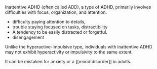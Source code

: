 Inattentive ADHD (often called ADD), a type of ADHD, primarily involves difficulties with focus, organization, and attention. 
- difficulty paying attention to details, 
- trouble staying focused on tasks, distractibility
- A tendency to be easily distracted or forgetful. 
- disengagement

Unlike the hyperactive-impulsive type, individuals with inattentive ADHD may not exhibit hyperactivity or impulsivity to the same extent. 

It can be mistaken for anxiety or a [[mood disorder]] in adults.